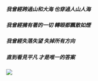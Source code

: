 ##### 我曾經跨過山和大海 也穿過人山人海
##### 我曾經擁有著的一切 轉眼都飄散如煙
##### 我曾經失落失望 失掉所有方向
##### 直到看見平凡 才是唯一的答案

![](https://streak-stats.demolab.com/?user=um1ng)
